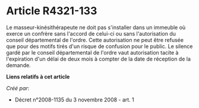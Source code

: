 # Article R4321-133

Le masseur-kinésithérapeute ne doit pas s'installer dans un immeuble où exerce un confrère sans l'accord de celui-ci ou sans
l'autorisation du conseil départemental de l'ordre. Cette autorisation ne peut être refusée que pour des motifs tirés d'un
risque de confusion pour le public. Le silence gardé par le conseil départemental de l'ordre vaut autorisation tacite à
l'expiration d'un délai de deux mois à compter de la date de réception de la demande.

**Liens relatifs à cet article**

_Créé par_:

  - Décret n°2008-1135 du 3 novembre 2008 - art. 1
